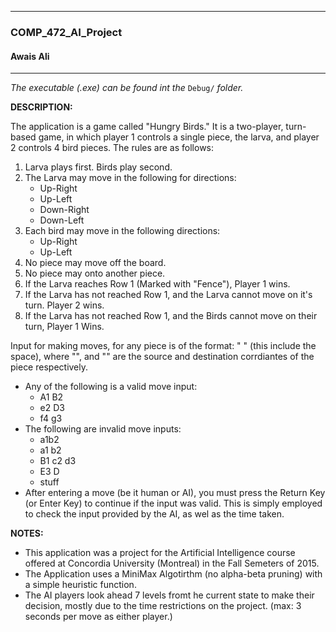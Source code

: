 ----
###	COMP_472_AI_Project
####	Awais Ali
----

*The executable (.exe) can be found int the* `Debug/` *folder.*

**DESCRIPTION:**
	
The application is a game called "Hungry Birds."
It is a two-player, turn-based game, in which player 1 controls a single piece, the larva, and player 2 controls 4 bird pieces.
The rules are as follows:

1. Larva plays first. Birds play second.
2. The Larva may move in the following for directions:
	- Up-Right
	- Up-Left
	- Down-Right
	- Down-Left
3. Each bird may move in the following directions:
	- Up-Right
	- Up-Left
4. No piece may move off the board.
5. No piece may onto another piece.
6. If the Larva reaches Row 1 (Marked with "Fence"), Player 1 wins.
7. If the Larva has not reached Row 1, and the Larva cannot move on it's turn. Player 2 wins.
8. If the Larva has not reached Row 1, and the Birds cannot move on their turn, Player 1 Wins.

Input for making moves, for any piece is of the format: "<src> <dest>" (this include the space), where "<src>", and "<dest>" are the source and destination corrdiantes of the piece respectively.
- Any of the following is a valid move input:
	* A1 B2
	* e2 D3
	* f4 g3
- The following are invalid move inputs:
	* a1b2
	* a1  b2
	* B1 c2 d3
	* E3 D
	* stuff
- After entering a move (be it human or AI), you must press the Return Key (or Enter Key) to continue if the input was valid. This is simply employed to check the input provided by the AI, as wel as the time taken.

**NOTES:**

- This application was a project for the Artificial Intelligence course offered at Concordia University (Montreal) in the Fall Semeters of 2015.
- The Application uses a MiniMax Algotirthm (no alpha-beta pruning) with a simple heuristic function.
- The AI players look  ahead 7 levels fromt he current state to make their decision, mostly due to the time restrictions on the project. (max: 3 seconds per move as either player.)

			
